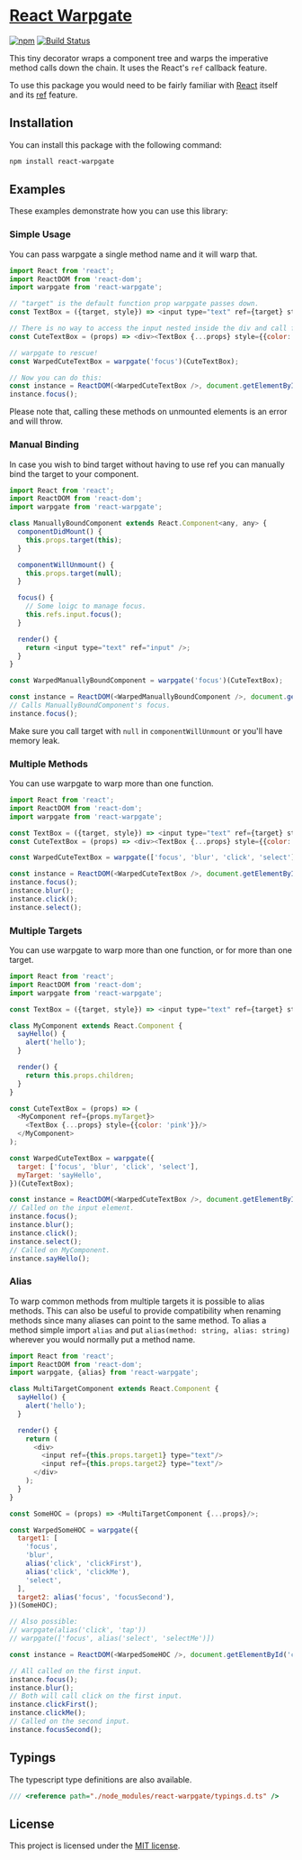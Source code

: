 # [React Warpgate](https://github.com/alitaheri/react-warpgate)
[![npm](https://badge.fury.io/js/react-warpgate.svg)](https://badge.fury.io/js/react-warpgate)
[![Build Status](https://travis-ci.org/alitaheri/react-warpgate.svg?branch=master)](https://travis-ci.org/alitaheri/react-warpgate)

This tiny decorator wraps a component tree and warps the imperative method calls down the chain.
It uses the React's `ref` callback feature.

To use this package you would need to be fairly familiar with
[React](http://facebook.github.io/react/) itself and its
[ref](https://facebook.github.io/react/docs/more-about-refs.html) feature. 

## Installation

You can install this package with the following command:

```sh
npm install react-warpgate
```

## Examples

These examples demonstrate how you can use this library:

### Simple Usage

You can pass warpgate a single method name and it will warp that.

```js
import React from 'react';
import ReactDOM from 'react-dom';
import warpgate from 'react-warpgate';

// "target" is the default function prop warpgate passes down.
const TextBox = ({target, style}) => <input type="text" ref={target} style={style} />;

// There is no way to access the input nested inside the div and call focus on it.
const CuteTextBox = (props) => <div><TextBox {...props} style={{color: 'pink'}}/></div>;

// warpgate to rescue!
const WarpedCuteTextBox = warpgate('focus')(CuteTextBox);

// Now you can do this:
const instance = ReactDOM(<WarpedCuteTextBox />, document.getElementById('container'));
instance.focus();
```

Please note that, calling these methods on unmounted elements is an error and will throw.

### Manual Binding

In case you wish to bind target without having to use ref you can manually bind
the target to your component.

```js
import React from 'react';
import ReactDOM from 'react-dom';
import warpgate from 'react-warpgate';

class ManuallyBoundComponent extends React.Component<any, any> {
  componentDidMount() {
    this.props.target(this);
  }

  componentWillUnmount() {
    this.props.target(null);
  }

  focus() {
    // Some loigc to manage focus.
    this.refs.input.focus();
  }

  render() {
    return <input type="text" ref="input" />;
  }
}

const WarpedManuallyBoundComponent = warpgate('focus')(CuteTextBox);

const instance = ReactDOM(<WarpedManuallyBoundComponent />, document.getElementById('container'));
// Calls ManuallyBoundComponent's focus.
instance.focus();
```

Make sure you call target with `null` in `componentWillUnmount` or you'll have memory leak.

### Multiple Methods

You can use warpgate to warp more than one function.

```js
import React from 'react';
import ReactDOM from 'react-dom';
import warpgate from 'react-warpgate';

const TextBox = ({target, style}) => <input type="text" ref={target} style={style} />;
const CuteTextBox = (props) => <div><TextBox {...props} style={{color: 'pink'}}/></div>;

const WarpedCuteTextBox = warpgate(['focus', 'blur', 'click', 'select'])(CuteTextBox);

const instance = ReactDOM(<WarpedCuteTextBox />, document.getElementById('container'));
instance.focus();
instance.blur();
instance.click();
instance.select();
```

### Multiple Targets

You can use warpgate to warp more than one function, or for more than one target.

```js
import React from 'react';
import ReactDOM from 'react-dom';
import warpgate from 'react-warpgate';

const TextBox = ({target, style}) => <input type="text" ref={target} style={style} />;

class MyComponent extends React.Component {
  sayHello() {
    alert('hello');
  }

  render() {
    return this.props.children;
  }
}

const CuteTextBox = (props) => (
  <MyComponent ref={props.myTarget}>
    <TextBox {...props} style={{color: 'pink'}}/>
  </MyComponent>
);

const WarpedCuteTextBox = warpgate({
  target: ['focus', 'blur', 'click', 'select'],
  myTarget: 'sayHello',
})(CuteTextBox);

const instance = ReactDOM(<WarpedCuteTextBox />, document.getElementById('container'));
// Called on the input element.
instance.focus();
instance.blur();
instance.click();
instance.select();
// Called on MyComponent.
instance.sayHello();
```

### Alias

To warp common methods from multiple targets it is possible to alias methods.
This can also be useful to provide compatibility when renaming methods since
many aliases can point to the same method. To alias a method simple import `alias`
and put `alias(method: string, alias: string)` wherever you would normally
put a method name.

```js
import React from 'react';
import ReactDOM from 'react-dom';
import warpgate, {alias} from 'react-warpgate';

class MultiTargetComponent extends React.Component {
  sayHello() {
    alert('hello');
  }

  render() {
    return (
      <div>
        <input ref={this.props.target1} type="text"/>
        <input ref={this.props.target2} type="text"/>
      </div> 
    );
  }
}

const SomeHOC = (props) => <MultiTargetComponent {...props}/>;

const WarpedSomeHOC = warpgate({
  target1: [
    'focus',
    'blur',
    alias('click', 'clickFirst'),
    alias('click', 'clickMe'),
    'select',
  ],
  target2: alias('focus', 'focusSecond'),
})(SomeHOC);

// Also possible: 
// warpgate(alias('click', 'tap'))
// warpgate(['focus', alias('select', 'selectMe')])

const instance = ReactDOM(<WarpedSomeHOC />, document.getElementById('container'));

// All called on the first input.
instance.focus();
instance.blur();
// Both will call click on the first input.
instance.clickFirst();
instance.clickMe();
// Called on the second input.
instance.focusSecond();
```

## Typings

The typescript type definitions are also available.

```js
/// <reference path="./node_modules/react-warpgate/typings.d.ts" />
``` 

## License
This project is licensed under the [MIT license](https://github.com/alitaheri/react-warpgate/blob/master/LICENSE).
